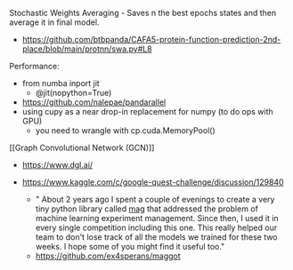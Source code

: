  Stochastic Weights Averaging -  Saves n the best epochs states and then average it in final model.
- https://github.com/btbpanda/CAFA5-protein-function-prediction-2nd-place/blob/main/protnn/swa.py#L8

Performance:
- from numba inport jit
	- @jit(nopython=True)
- https://github.com/nalepae/pandarallel
- using cupy as a near drop-in replacement for numpy (to do ops with GPU)
	- you need to wrangle with cp.cuda.MemoryPool()

[[Graph Convolutional Network (GCN)]]
- https://www.dgl.ai/


- https://www.kaggle.com/c/google-quest-challenge/discussion/129840
	- " About 2 years ago I spent a couple of evenings to create a very tiny python library called [mag](https://github.com/ex4sperans/mag) that addressed the problem of machine learning experiment management. Since then, I used it in every single competition including this one. This really helped our team to don't lose track of all the models we trained for these two weeks. I hope some of you might find it useful too."
	- https://github.com/ex4sperans/maggot
